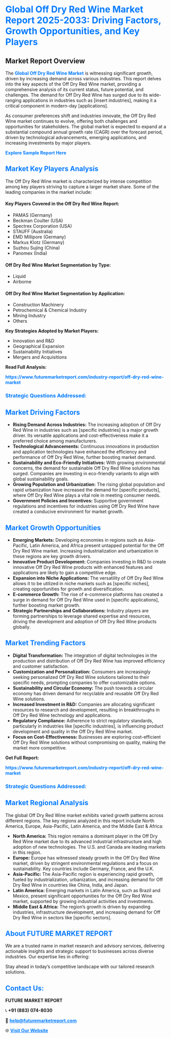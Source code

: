 <h1 style="color: #007BFF;">Global Off Dry Red Wine Market Report 2025-2033: Driving Factors, Growth Opportunities, and Key Players</h1>

<section id="overview">
<h2>Market Report Overview</h2>
<p>The <a href="https://www.futuremarketreport.com/industry-report/off-dry-red-wine-market" style="color: #007BFF; text-decoration: none;"><strong>Global Off Dry Red Wine Market</strong></a> is witnessing significant growth, driven by increasing demand across various industries. This report delves into the key aspects of the Off Dry Red Wine market, providing a comprehensive analysis of its current status, future potential, and challenges. The demand for Off Dry Red Wine has surged due to its wide-ranging applications in industries such as [insert industries], making it a critical component in modern-day [applications].</p>
<p>As consumer preferences shift and industries innovate, the Off Dry Red Wine market continues to evolve, offering both challenges and opportunities for stakeholders. The global market is expected to expand at a substantial compound annual growth rate (CAGR) over the forecast period, driven by technological advancements, emerging applications, and increasing investments by major players.</p>
</section>

<section id="overview">
<p><a href="https://www.futuremarketreport.com/request-sample/reportId=32082" style="color: #007BFF; text-decoration: none;"><strong>Explore Sample Report Here</strong></a></p>
</section>

<section id="key-players">
<h2 style="color: #007BFF;">Market Key Players Analysis</h2>
<p>The Off Dry Red Wine market is characterized by intense competition among key players striving to capture a larger market share. Some of the leading companies in the market include:</p>
<h4>Key Players Covered in the Off Dry Red Wine Report:</h4>
<ul><li>PAMAS (Germany)</li><li>Beckman Coulter (USA)</li><li>Spectrex Corporation (USA)</li><li>STAUFF (Australia)</li><li>EMD Millipore (Germany)</li><li>Markus Klotz (Germany)</li><li>Suzhou Sujing (China)</li><li>Panomex (India)</li></ul>
<h4>Off Dry Red Wine Market Segmentation by Type:</h4>
<ul><li>Liquid</li><li>Airborne</li></ul>

<h4>Off Dry Red Wine Market Segmentation by Application:</h4>
<ul><li>Construction Machinery</li><li>Petrochemical &amp; Chemical Industry</li><li>Mining Industry</li><li>Others</li></ul>
<p><strong>Key Strategies Adopted by Market Players:</strong></p>
<ul>
<li>Innovation and R&D</li>
<li>Geographical Expansion</li>
<li>Sustainability Initiatives</li>
<li>Mergers and Acquisitions</li>
</ul>
</section>

<section>
<p><strong>Read Full Analysis: </strong></p><a href="https://www.futuremarketreport.com/industry-report/off-dry-red-wine-market" style="color: #007BFF; text-decoration: none;"><strong>https://www.futuremarketreport.com/industry-report/off-dry-red-wine-market</strong></a>
<h3 style="color: #007BFF;">Strategic Questions Addressed:</h3>
</section>

<section id="driving-factors">
<h2 style="color: #007BFF;">Market Driving Factors</h2>
<ul>
<li><strong>Rising Demand Across Industries:</strong> The increasing adoption of Off Dry Red Wine in industries such as [specific industries] is a major growth driver. Its versatile applications and cost-effectiveness make it a preferred choice among manufacturers.</li>
<li><strong>Technological Advancements:</strong> Continuous innovations in production and application technologies have enhanced the efficiency and performance of Off Dry Red Wine, further boosting market demand.</li>
<li><strong>Sustainability and Eco-Friendly Initiatives:</strong> With growing environmental concerns, the demand for sustainable Off Dry Red Wine solutions has surged. Companies are investing in eco-friendly variants to align with global sustainability goals.</li>
<li><strong>Growing Population and Urbanization:</strong> The rising global population and rapid urbanization have increased the demand for [specific products], where Off Dry Red Wine plays a vital role in meeting consumer needs.</li>
<li><strong>Government Policies and Incentives:</strong> Supportive government regulations and incentives for industries using Off Dry Red Wine have created a conducive environment for market growth.</li>
</ul>
</section>

<section id="growth-opportunities">
<h2 style="color: #007BFF;">Market Growth Opportunities</h2>
<ul>
<li><strong>Emerging Markets:</strong> Developing economies in regions such as Asia-Pacific, Latin America, and Africa present untapped potential for the Off Dry Red Wine market. Increasing industrialization and urbanization in these regions are key growth drivers.</li>
<li><strong>Innovative Product Development:</strong> Companies investing in R&D to create innovative Off Dry Red Wine products with enhanced features and applications are likely to gain a competitive edge.</li>
<li><strong>Expansion into Niche Applications:</strong> The versatility of Off Dry Red Wine allows it to be utilized in niche markets such as [specific niches], creating opportunities for growth and diversification.</li>
<li><strong>E-commerce Growth:</strong> The rise of e-commerce platforms has created a surge in demand for Off Dry Red Wine used in [specific applications], further boosting market growth.</li>
<li><strong>Strategic Partnerships and Collaborations:</strong> Industry players are forming partnerships to leverage shared expertise and resources, driving the development and adoption of Off Dry Red Wine products globally.</li>
</ul>
</section>

<section id="trending-factors">
<h2 style="color: #007BFF;">Market Trending Factors</h2>
<ul>
<li><strong>Digital Transformation:</strong> The integration of digital technologies in the production and distribution of Off Dry Red Wine has improved efficiency and customer satisfaction.</li>
<li><strong>Customization and Personalization:</strong> Consumers are increasingly seeking personalized Off Dry Red Wine solutions tailored to their specific needs, prompting companies to offer customizable options.</li>
<li><strong>Sustainability and Circular Economy:</strong> The push towards a circular economy has driven demand for recyclable and reusable Off Dry Red Wine solutions.</li>
<li><strong>Increased Investment in R&D:</strong> Companies are allocating significant resources to research and development, resulting in breakthroughs in Off Dry Red Wine technology and applications.</li>
<li><strong>Regulatory Compliance:</strong> Adherence to strict regulatory standards, particularly in industries like [specific industries], is influencing product development and quality in the Off Dry Red Wine market.</li>
<li><strong>Focus on Cost-Effectiveness:</strong> Businesses are exploring cost-efficient Off Dry Red Wine solutions without compromising on quality, making the market more competitive.</li>
</ul>
</section>

<section>
<p><strong>Get Full Report: </strong></p><a href="https://www.futuremarketreport.com/industry-report/off-dry-red-wine-market" style="color: #007BFF; text-decoration: none;"><strong>https://www.futuremarketreport.com/industry-report/off-dry-red-wine-market</strong></a>
<h3 style="color: #007BFF;">Strategic Questions Addressed:</h3>
</section>


<section id="regional-analysis">
<h2 style="color: #007BFF;">Market Regional Analysis</h2>
<p>The global Off Dry Red Wine market exhibits varied growth patterns across different regions. The key regions analyzed in this report include North America, Europe, Asia-Pacific, Latin America, and the Middle East & Africa:</p>
<ul>
<li><strong>North America:</strong> This region remains a dominant player in the Off Dry Red Wine market due to its advanced industrial infrastructure and high adoption of new technologies. The U.S. and Canada are leading markets in this region.</li>
<li><strong>Europe:</strong> Europe has witnessed steady growth in the Off Dry Red Wine market, driven by stringent environmental regulations and a focus on sustainability. Key countries include Germany, France, and the U.K.</li>
<li><strong>Asia-Pacific:</strong> The Asia-Pacific region is experiencing rapid growth, fueled by industrialization, urbanization, and increasing demand for Off Dry Red Wine in countries like China, India, and Japan.</li>
<li><strong>Latin America:</strong> Emerging markets in Latin America, such as Brazil and Mexico, present significant opportunities for the Off Dry Red Wine market, supported by growing industrial activities and investments.</li>
<li><strong>Middle East & Africa:</strong> The region’s growth is driven by expanding industries, infrastructure development, and increasing demand for Off Dry Red Wine in sectors like [specific sectors].</li>
</ul>
</section>

<footer>
<h2 style="color: #007BFF;">About FUTURE MARKET REPORT</h2>
<p>We are a trusted name in market research and advisory services, delivering actionable insights and strategic support to businesses across diverse industries. Our expertise lies in offering:</p>

<p>Stay ahead in today’s competitive landscape with our tailored research solutions.</p>

<h2 style="color: #007BFF;">Contact Us:</h2>
<p><strong>FUTURE MARKET REPORT</strong></p>
<p>📞 <strong>+91 (883) 074-8030</strong></p>
<p>📧 <strong><a href="mailto:help@futuremarketreport.com" style="color: #007BFF;">help@futuremarketreport.com</a></strong></p>
<p>🌐 <strong><a href="https://www.futuremarketreport.com/" style="color: #007BFF;">Visit Our Website</a></strong></p>
</footer>